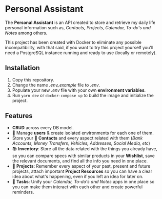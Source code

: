 # Personal Assistant

The **Personal Assistant** is an API created to store and retrieve my daily life personal information such as, *Contacts, Projects, Calendar, To-do's and Notes* among others.

This project has been created with Docker to eliminate any possible incompatibility, with that said, if you want to try this project yourself you'll need a PostgreSQL instance running and ready to use (locally or remotely).


## Installation

1. Copy this repository.
2. Change the name *.env_example* file to *.env*.
3. Populate your new *.env* file with your own **environment variables**.
4. Run `yarn dev` or `docker-compose up` to build the image and initialize the project.


## Features

- **CRUD** across every DB model.
- 👦 Manage **users** & create isolated environments for each one of them.
- Store your 👥 **Contacts** and every aspect related with them (*Bank Accounts, Money Transfers, Vehicles, Addresses, Social Media, etc*)
- 📚️ **Inventory**: Store all the data related with the things you already have, so you can compare specs with similar products in your **Wishlist**, save the relevant documents, and find all the info you need in one place.
- 📓 **Projects**: Remember every aspect of your past, present and future projects, attach important **Project Resources** so you can have a clear idea about what's happening, even if you left an idea for later on.
- 🧠 **Tasks**: Unify your *Calendar, To-do's and Notes* apps in one place so you can make them interact with each other and create powerful reminders.